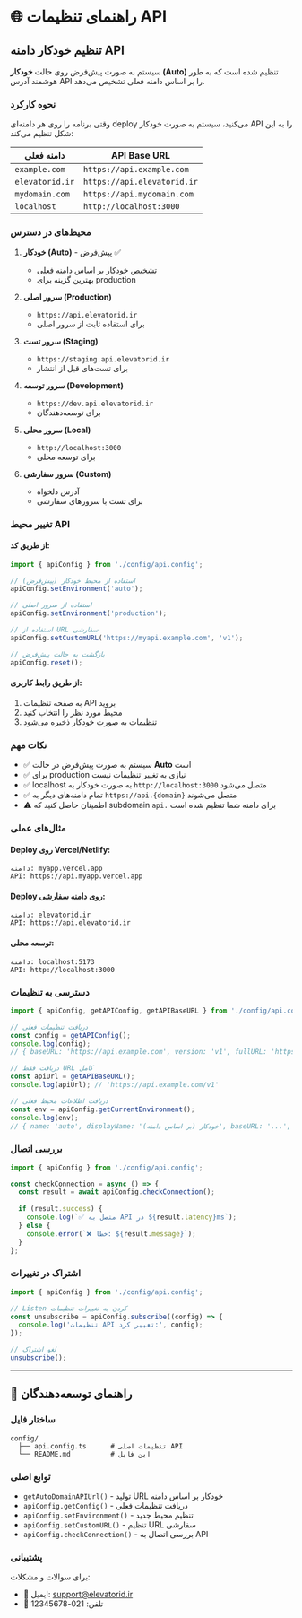 # 🌐 راهنمای تنظیمات API

## تنظیم خودکار دامنه API

سیستم به صورت پیش‌فرض روی حالت **خودکار (Auto)** تنظیم شده است که به طور هوشمند آدرس API را بر اساس دامنه فعلی تشخیص می‌دهد.

### نحوه کارکرد

وقتی برنامه را روی هر دامنه‌ای deploy می‌کنید، سیستم به صورت خودکار API را به این شکل تنظیم می‌کند:

| دامنه فعلی | API Base URL |
|-----------|--------------|
| `example.com` | `https://api.example.com` |
| `elevatorid.ir` | `https://api.elevatorid.ir` |
| `mydomain.com` | `https://api.mydomain.com` |
| `localhost` | `http://localhost:3000` |

### محیط‌های در دسترس

1. **خودکار (Auto)** - پیش‌فرض ✅
   - تشخیص خودکار بر اساس دامنه فعلی
   - بهترین گزینه برای production

2. **سرور اصلی (Production)**
   - `https://api.elevatorid.ir`
   - برای استفاده ثابت از سرور اصلی

3. **سرور تست (Staging)**
   - `https://staging.api.elevatorid.ir`
   - برای تست‌های قبل از انتشار

4. **سرور توسعه (Development)**
   - `https://dev.api.elevatorid.ir`
   - برای توسعه‌دهندگان

5. **سرور محلی (Local)**
   - `http://localhost:3000`
   - برای توسعه محلی

6. **سرور سفارشی (Custom)**
   - آدرس دلخواه
   - برای تست با سرورهای سفارشی

### تغییر محیط API

#### از طریق کد:

```typescript
import { apiConfig } from './config/api.config';

// استفاده از محیط خودکار (پیش‌فرض)
apiConfig.setEnvironment('auto');

// استفاده از سرور اصلی
apiConfig.setEnvironment('production');

// استفاده از URL سفارشی
apiConfig.setCustomURL('https://myapi.example.com', 'v1');

// بازگشت به حالت پیش‌فرض
apiConfig.reset();
```

#### از طریق رابط کاربری:

1. به صفحه تنظیمات API بروید
2. محیط مورد نظر را انتخاب کنید
3. تنظیمات به صورت خودکار ذخیره می‌شود

### نکات مهم

- ✅ سیستم به صورت پیش‌فرض در حالت **Auto** است
- ✅ برای production نیازی به تغییر تنظیمات نیست
- ✅ localhost به صورت خودکار به `http://localhost:3000` متصل می‌شود
- ✅ تمام دامنه‌های دیگر به `https://api.{domain}` متصل می‌شوند
- ⚠️ اطمینان حاصل کنید که subdomain `api.` برای دامنه شما تنظیم شده است

### مثال‌های عملی

#### Deploy روی Vercel/Netlify:
```
دامنه: myapp.vercel.app
API: https://api.myapp.vercel.app
```

#### Deploy روی دامنه سفارشی:
```
دامنه: elevatorid.ir
API: https://api.elevatorid.ir
```

#### توسعه محلی:
```
دامنه: localhost:5173
API: http://localhost:3000
```

### دسترسی به تنظیمات

```typescript
import { apiConfig, getAPIConfig, getAPIBaseURL } from './config/api.config';

// دریافت تنظیمات فعلی
const config = getAPIConfig();
console.log(config);
// { baseURL: 'https://api.example.com', version: 'v1', fullURL: 'https://api.example.com/v1' }

// دریافت فقط URL کامل
const apiUrl = getAPIBaseURL();
console.log(apiUrl); // 'https://api.example.com/v1'

// دریافت اطلاعات محیط فعلی
const env = apiConfig.getCurrentEnvironment();
console.log(env);
// { name: 'auto', displayName: 'خودکار (بر اساس دامنه)', baseURL: '...', ... }
```

### بررسی اتصال

```typescript
import { apiConfig } from './config/api.config';

const checkConnection = async () => {
  const result = await apiConfig.checkConnection();
  
  if (result.success) {
    console.log(`✅ متصل به API در ${result.latency}ms`);
  } else {
    console.error(`❌ خطا: ${result.message}`);
  }
};
```

### اشتراک در تغییرات

```typescript
import { apiConfig } from './config/api.config';

// Listen کردن به تغییرات تنظیمات
const unsubscribe = apiConfig.subscribe((config) => {
  console.log('تنظیمات API تغییر کرد:', config);
});

// لغو اشتراک
unsubscribe();
```

---

## 🔧 راهنمای توسعه‌دهندگان

### ساختار فایل

```
config/
  ├── api.config.ts      # تنظیمات اصلی API
  └── README.md          # این فایل
```

### توابع اصلی

- `getAutoDomainAPIUrl()` - تولید URL خودکار بر اساس دامنه
- `apiConfig.getConfig()` - دریافت تنظیمات فعلی
- `apiConfig.setEnvironment()` - تنظیم محیط جدید
- `apiConfig.setCustomURL()` - تنظیم URL سفارشی
- `apiConfig.checkConnection()` - بررسی اتصال به API

### پشتیبانی

برای سوالات و مشکلات:
- 📧 ایمیل: support@elevatorid.ir
- 📱 تلفن: 021-12345678
